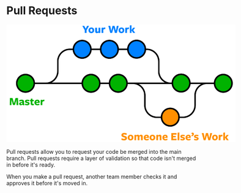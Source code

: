 # Pull Requests

<img src = image.png style = "max-width:600px" />

Pull requests allow you to request your code be merged into the main branch. Pull requests require a layer of validation so that code isn't merged in before it's ready.

When you make a pull request, another team member checks it and approves it before it's moved in. 
